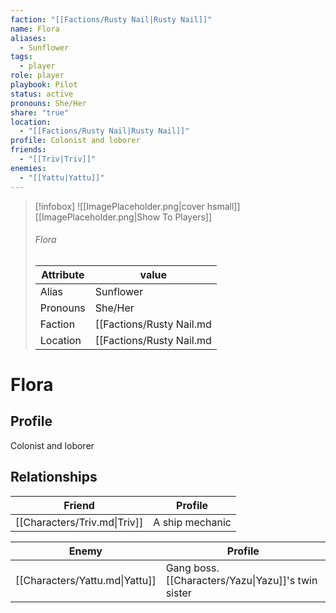 ```yaml
---
faction: "[[Factions/Rusty Nail|Rusty Nail]]"
name: Flora
aliases:
  - Sunflower
tags:
  - player
role: player
playbook: Pilot
status: active
pronouns: She/Her
share: "true"
location:
  - "[[Factions/Rusty Nail|Rusty Nail]]"
profile: Colonist and loborer
friends:
  - "[[Triv|Triv]]"
enemies:
  - "[[Yattu|Yattu]]"
---
```



> [!infobox]
> ![[ImagePlaceholder.png|cover hsmall]]
> [[ImagePlaceholder.png|Show To Players]]
> ###### Flora
> Attribute |  value |
> ---|---|
> Alias | Sunflower
> Pronouns | She/Her
> Faction | [[Factions/Rusty Nail.md|Rusty Nail]]
> Location | [[Factions/Rusty Nail.md|Rusty Nail]] |

# Flora
## Profile
Colonist and loborer

## Relationships

| Friend                       | Profile         |
| ---------------------------- | --------------- |
| [[Characters/Triv.md\|Triv]] | A ship mechanic |


| Enemy                          | Profile                                            |
| ------------------------------ | -------------------------------------------------- |
| [[Characters/Yattu.md\|Yattu]] | Gang boss. [[Characters/Yazu\|Yazu]]'s twin sister |



